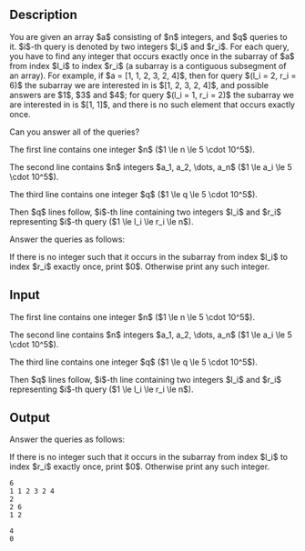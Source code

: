 ## Description

<div><p>You are given an array $a$ consisting of $n$ integers, and $q$ queries to it. $i$-th query is denoted by two integers $l_i$ and $r_i$. For each query, you have to find <span class="tex-font-style-bf">any</span> integer that occurs <span class="tex-font-style-bf">exactly once</span> in the subarray of $a$ from index $l_i$ to index $r_i$ (a subarray is a contiguous subsegment of an array). For example, if $a = [1, 1, 2, 3, 2, 4]$, then for query $(l_i = 2, r_i = 6)$ the subarray we are interested in is $[1, 2, 3, 2, 4]$, and possible answers are $1$, $3$ and $4$; for query $(l_i = 1, r_i = 2)$ the subarray we are interested in is $[1, 1]$, and there is no such element that occurs exactly once.</p><p>Can you answer all of the queries?</p></div><div class="input-specification"><p>The first line contains one integer $n$ ($1 \le n \le 5 \cdot 10^5$).</p><p>The second line contains $n$ integers $a_1, a_2, \dots, a_n$ ($1 \le a_i \le 5 \cdot 10^5$).</p><p>The third line contains one integer $q$ ($1 \le q \le 5 \cdot 10^5$).</p><p>Then $q$ lines follow, $i$-th line containing two integers $l_i$ and $r_i$ representing $i$-th query ($1 \le l_i \le r_i \le n$).</p></div><div class="output-specification"><p>Answer the queries as follows:</p><p>If there is no integer such that it occurs in the subarray from index $l_i$ to index $r_i$ exactly once, print $0$. Otherwise print any such integer.</p></div>

## Input

<p>The first line contains one integer $n$ ($1 \le n \le 5 \cdot 10^5$).</p><p>The second line contains $n$ integers $a_1, a_2, \dots, a_n$ ($1 \le a_i \le 5 \cdot 10^5$).</p><p>The third line contains one integer $q$ ($1 \le q \le 5 \cdot 10^5$).</p><p>Then $q$ lines follow, $i$-th line containing two integers $l_i$ and $r_i$ representing $i$-th query ($1 \le l_i \le r_i \le n$).</p>

## Output

<p>Answer the queries as follows:</p><p>If there is no integer such that it occurs in the subarray from index $l_i$ to index $r_i$ exactly once, print $0$. Otherwise print any such integer.</p>





```input1
6
1 1 2 3 2 4
2
2 6
1 2

```




```output1
4
0

```


